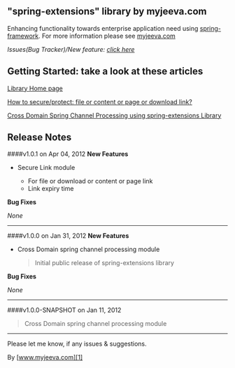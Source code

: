 
"spring-extensions" library by myjeeva.com
-------------------------------------------

Enhancing functionality towards enterprise application need using [spring-framework][2]. For more information please see [myjeeva.com][1]

*Issues(Bug Tracker)/New feature: [click here][3]*


Getting Started: take a look at these articles
----------------------------------------------
[Library Home page][1]

[How to secure/protect: file or content or page or download link?][4]

[Cross Domain Spring Channel Processing using spring-extensions Library][5]


Release Notes
-------------

####v1.0.1 on Apr 04, 2012
**New Features**

*   Secure Link module

    *	For file or download or content or page link
    *	Link expiry time

**Bug Fixes** 

*None*

* * *

####v1.0.0 on Jan 31, 2012
**New Features**

*   Cross Domain spring channel processing module

    > Initial public release of spring-extensions library

**Bug Fixes** 

*None*

* * *

####v1.0.0-SNAPSHOT on Jan 11, 2012
> Cross Domain spring channel processing module


* * *



Please let me know, if any issues & suggestions. 

By [www.myjeeva.com][1]


[1]: http://www.myjeeva.com/spring-extensions/ "spring-extensions library"
[2]: http://springsource.org "SpringSource.org"
[3]: https://github.com/jeevatkm/spring-extensions/issues "Issues(Bug Tracker)/New feature"

[4]: http://www.myjeeva.com/2012/04/how-to-secure-or-protect-file-content-page-donwload-link/ "How to secure/protect: file or content or page or download link?"
[5]: http://www.myjeeva.com/2012/01/cross-domain-spring-channel-processing-spring-extensions-library/ "Cross Domain Spring Channel Processing using spring-extensions Library"
